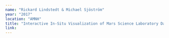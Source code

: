 ```yaml
---
name: "Rickard Lindstedt & Michael Sjöström"
year: "2017"
location: "AMNH"
title: "Interactive In-Situ Visualization of Mars Science Laboratory Data"
link: 
---
```

